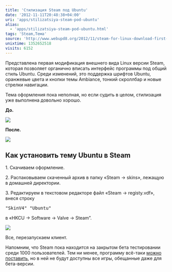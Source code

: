 ```yaml
---
title: 'Стилизация Steam под Ubuntu'
date: '2012-11-11T20:48:38+04:00'
uri: 'apps/stilizatsiya-steam-pod-ubuntu'
alias: 
  - 'apps/stilizatsiya-steam-pod-ubuntu.html'
tags: 'Steam,Тема'
source: 'http://www.webupd8.org/2012/11/steam-for-linux-download-first-ubuntu.html'
unixtime: 1352652518
visits: 6152
---
```

Представлена первая модификация внешнего вида Linux версии Steam, которая позволяет органично вписать интерфейс программы под общий стиль Ubuntu. Среди изменений, это поддержка шрифтов Ubuntu, оранжевые цвета и кнопки темы Ambiance, тонкий скроллбар и новые стрелки навигации.

Тема оформления пока неполная, но если судить в целом, стилизация уже выполнена довольно хорошо.

**До.**

[![](img/2012/11/11/20-00/steam-ubuntu-8175429509-o.jpg)](img/2012/11/11/20-00/steam-ubuntu-8175429509-o.jpg)

**После.**

[![](img/2012/11/11/20-00/steam-ubuntu-1-8175463120-o.jpg)](img/2012/11/11/20-00/steam-ubuntu-1-8175463120-o.jpg)

## Как установить тему Ubuntu в Steam

1\. Скачиваем оформление.

2\. Распаковываем скаченный архив в папку «Steam → skins», лежащую в домашней директории.

3\. Редактируем в текстовом редакторе файл «Steam → registy.vdf», внеся строку

<samp>"SkinV4" "Ubuntu"</samp>

в «HKCU → Software → Valve → Steam”.

[![](img/2012/11/11/20-00/steam-ubuntu-2-8175431633-o.jpg)](img/2012/11/11/20-00/steam-ubuntu-2-8175431633-o.jpg)

Все, перезапускаем клиент.

Напомним, что Steam пока находится на закрытом бета тестировании среди 1000 пользователей. Тем ни менее, программу всё-таки [можно поставить](news/ustanovka-steam-v-ubuntu), но в ней не будут доступны все игры, обещанные даже для бета-версии.
